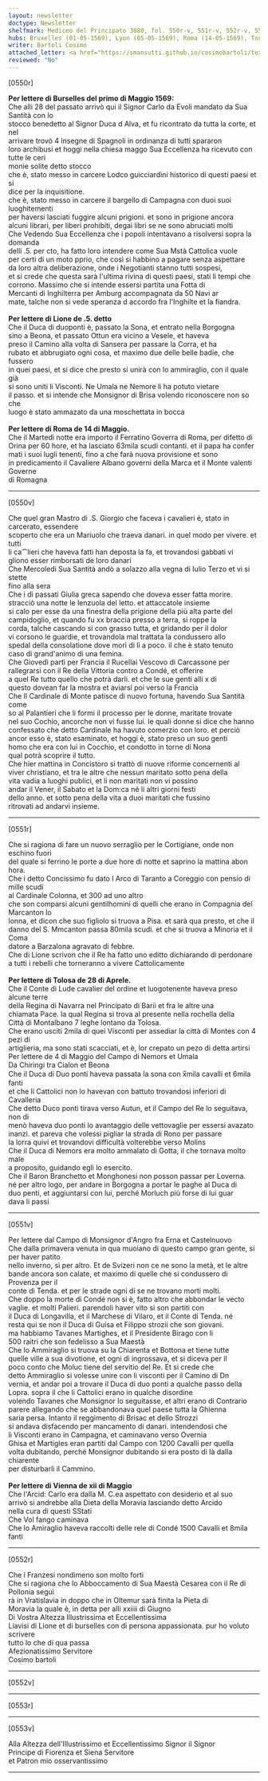 ```yaml
---
layout: newsletter
doctype: Newsletter
shelfmark: Mediceo del Principato 3080, fol. 550r-v, 551r-v, 552r-v, 553r-v
hubs: Bruxelles (01-05-1569), Lyon (05-05-1569), Roma (14-05-1569), Toulouse (28-04-1569), Wien (12-05-1569)
writer: Bartoli Cosimo
attached_letter: <a href="https://smansutti.github.io/cosimobartoli/texts/2979_076/">2979_076</a>
reviewed: "No"
---
```


[0550r]  
  
  
<strong>Per lettere di Burselles del primo di Maggio 1569:</strong>  
Che alli 28 del passato arrivò qui il Signor Carlo da Evoli mandato da Sua Santità con lo  
stocco benedetto al Signor Duca d Alva, et fu ricontrato da tutta la corte, et nel  
arrivare trovò 4 insegne di Spagnoli in ordinanza di tutti spararon  
loro archibusi et hoggi nella chiesa maggo Sua Eccellenza ha ricevuto con tutte le ceri  
monie solite detto stocco  
che è, stato messo in carcere Lodco guicciardini historico di questi paesi et si  
dice per la inquisitione.  
che è, stato messo in carcere il bargello di Campagna con duoi suoi luoghitementi  
per haversi lasciati fuggire alcuni prigioni. et sono in prigione ancora  
alcuni librari, per liberi prohibiti, degai libri se ne sono abruciati molti  
Che Vedendo Sua Eccellenza che i popoli intentavano a risolversi sopra la domanda  
delli .5. per cto, ha fatto loro intendere come Sua Mstà Cattolica vuole  
per certi di un moto pprio, che così si habbino a pagare senza aspettare  
da loro altra deliberazione, onde i Negotianti stanno tutti sospesi,  
et si crede che questa sarà l'ultima rivina di questi paesi, stati li tempi che  
corrono. Massimo che si intende essersi partita una Fotta di  
Mercanti di Inghilterra per Amburg accompagnata da 50 Navi ar  
mate, talche non si vede speranza d accordo fra l'Inghilte et la fiandra.  
<br/><strong>Per lettere di Lione de .5. detto</strong>  
Che il Duca di duoponti è, passato la Sona, et entrato nella Borgogna  
sino a Beona, et passato Ottun era vicino a Vesele, et haveva  
preso il Camino alla volta di Sansera per passare la Corra, et ha  
rubato et abbrugiato ogni cosa, et maximo due delle belle badie, che fussero  
in quei paesi, et si dice che presto si unirà con lo ammiraglio, con il quale già  
si sono uniti li Visconti. Ne Umala ne Nemore li ha potuto vietare  
il passo. et si intende che Monsignor di Brisa volendo riconoscere non so che  
luogo è stato ammazato da una moschettata in bocca  
<br/><strong>Per lettere di Roma de 14 di Maggio.</strong>  
Che il Martedì notte era importo il Ferratino Goverra di Roma, per difetto di  
Orina per 60 hore, et ha lasciato 63mila scudi contanti. et il papa ha confer  
mati i suoi lugli tenenti, fino a che farà nuova provisione et sono  
in predicamento il Cavaliere Albano governi della Marca et il Monte valenti Governe  
di Romagna  
  
---  

[0550v]  
  
  
Che quel gran Mastro di .S. Giorgio che faceva i cavalieri è, stato in carcerato, essendere  
scoperto che era un Mariuolo che traeva danari. in quel modo per vivere. et tutti  
li ca⁀lieri che haveva fatti han deposta la fa, et trovandosi gabbati vi  
gliono esser rimborsati de loro danari  
Che Mercoledi Sua Santità andò a solazzo alla vegna di Iulio Terzo et vi si stette  
fino alla sera  
Che i dì passati Giulia greca sapendo che doveva esser fatta morire.  
stracciò una notte le lenzuola del letto. et attaccatole insieme  
si calo per esse da una finestra della prigione della più alta parte del  
campidoglio, et quando fu xx braccia presso a terra, si roppe la  
corda, talche cascando si con grasso tutta, et gridando per il dolor  
vi corsono le guardie, et trovandola mal trattata la condussero allo  
spedal della consolatione dove morì di lì a poco. il che è stato tenuto  
caso di grand'animo di una femina.  
Che Giovedì partì per Francia il Rucellai Vescovo di Carcassone per  
rallegrarsi con il Re della Vittoria contro a Condé, et offerire  
a quel Re tutto quello che potrà darli. et che le sue genti alli x di  
questo dovean far la mostra et aviarsi poi verso la Francia  
Che Il Cardinale di Monte patisce di nuovo fortuna, havendo Sua Santità come  
so al Palantieri che li formi il processo per le donne, maritate trovate  
nel suo Cochio, ancorche non vi fusse lui. le quali donne si dice che hanno  
confessato che detto Cardinale ha havuto comerzio con loro. et perciò  
ancor esso è, stato esaminato, et hoggi è, stato preso un suo genti  
homo che era con lui in Cocchio, et condotto in torne di Nona  
qual potrà scoprire il tutto.  
Che hier mattina in Concistoro si trattò di nuove riforme concernenti al  
viver christiano, et tra le altre che nessun maritato sotto pena della  
vita vadia a luoghi publici, et li non maritati non vi possino  
andar il Vener, il Sabato et la Dom:ca né li altri giorni festi  
dello anno. et sotto pena della vita a duoi maritati che fussino  
ritrovati ad andarvi insieme.  
  
---  

[0551r]  
  
  
Che si ragiona di fare un nuovo serraglio per le Cortigiane, onde non eschino fuori  
del quale si ferrino le porte a due hore di notte et saprino la mattina abon hora.  
Che i detto Concissimo fu dato l Arco di Taranto a Coreggio con pensio di mille scudi  
al Cardinale Colonna, et 300 ad uno altro  
che son comparsi alcuni gentilhomini di quelli che erano in Compagnia del Marcanton lo  
lonna, et dicon che suo figliolo si truova a Pisa. et sarà qua presto, et che il  
danno del S. Mmcanton passa 80mila scudi. et che si truova a Minoria et il Coma  
datore a Barzalona agravato di febbre.  
Che di Lione scrivon che il Re ha fatto uno editto dichiarando di perdonare  
a tutti i rebelli che torneranno a vivere Cattolicamente  
<br/><strong>Per lettere di Tolosa de 28 di Aprele.</strong>  
Che il Conte di Lude cavalier del ordine et luogotenente haveva preso alcune terre  
della Regina di Navarra nel Principato di Barii et fra le altre una  
chiamata Pace. la qual Regina si trova al presente nella rochella della  
Città di Montalbano 7 leghe lontano da Tolosa.  
Che erano usciti 2mila di quei Visconti per assediar la città di Montes con 4 pezi di  
artiglieria, ma sono stati scacciati, et è, lor crepato un pezo di detta artirsi  
Per lettere de 4 di Maggio del Campo di Nemors et Umala  
Da Chiringi tra Cialon et Beona  
Che il Duca di Duo ponti haveva passata la sona con x̅mila cavalli et 6mila fanti  
et che li Cattolici non lo havevan con battuto trovandosi inferiori di Cavalleria  
Che detto Duco ponti tirava verso Autun, et il Campo del Re lo seguitava, non di  
menò haveva duo ponti lo avantaggio delle vettovaglie per essersi avazato  
inanzi. et pareva che volessi pigliar la strada di Rono per passare  
la lorra quivi et trovandovi difficultà volterebbe verso Molins  
Che il Duca di Nemors era molto ammalato di Gotta, il che tornava molto male  
a proposito, guidando egli lo esercito.  
Che il Baron Branchetto et Monghonesi non posson passar per Loverna.  
né per altro logo, per andare in Borgogna a portar le paghe al Duca di  
duo penti, et aggiuntarsi con lui, perché Morluch più forse di lui guar  
dava li passi  
  
---  

[0551v]  
  
  
Per lettere dal Campo di Monsignor d'Angro fra Erna et Castelnuovo  
Che dalla primavera venuta in qua muoiano di questo campo gran gente, si per haver patito  
nello inverno, sì per altro. Et de Svizeri non ce ne sono la metà, et le altre  
bande ancora son calate, et maximo di quelle che si condussero di Provenza per il  
conte di Tenda. et per le strade ogni di se ne trovano morti molti.  
Che doppo la morte di Condé non si è, fatto altro che abbondar le vecto  
vaglie. et molti Palieri. parendoli haver vito si son partiti con  
il Duca di Longavilla, et il Marchese di Vilaro, et il Conte di Tenda. né  
resta qui se non il Duca di Guisa et Filippo strozii che son giovani.  
ma habbiamo Tavanes Martighes, et il Presidente Birago con li  
500 raitri che son fedelisso a Sua Maestà  
Che lo Ammiraglio si truova su la Chiarenta et Bottona et tiene tutte  
quelle ville a sua divotione, et ogni dì ingrossava, et si diceva per il  
poco conto che Moluc tiene del servitio del Re. Et si crede che  
detto Ammiraglio si volesse unire con li visconti per il Camino di Dn  
vernia, et andar poi a trovare il Duca di duo ponti a qualche passo della  
Lopra. sopra il che li Cattolici erano in qualche disordine  
volendo Tavanes che Monsignor lo seguitasse, et altri erano di Contrario  
parere allegando che se abbandonava quel paese tutta la Ghienna  
saria persa. Intanto il reggimento di Brisac et dello Strozzi  
si andava disfacendo per mancamento di danari. intendendosi che  
li Visconti erano in Campagna, et caminavano verso Overnia  
Ghisa et Martigles eran partiti dal Campo con 1200 Cavalli per quella  
volta dubitando, perché Monsignor dubitando si era posto di là dalla chiarente  
per disturbarli il Cammino.  
<br/><strong>Per lettere di Vienna de xii di Maggio</strong>  
Che l'Arcid: Carlo era dalla M. C.ea aspettato con desiderio et al suo  
arrivò si andrebbe alla Dieta della Moravia lasciando detto Arcido  
nella cura di questi SStati  
Che Vol fango caminava  
Che lo Amiraglio haveva raccolti delle rele di Condé 1500 Cavalli et 8mila fanti  
  
---  

[0552r]  
  
  
Che i Franzesi nondimeno son molto forti  
Che si ragiona che lo Abboccamento di Sua Maestà Cesarea con il Re di Pollonia seguì  
rà in Vratislavia in doppo che in Oltemur sarà finita la Pieta di  
Moravia la quale è, in detta per alli xxiiii di Giugno  
Di Vostra Altezza Illustrissima et Eccellentissima  
Liavisi di Lione et di burselles con di persona appassionata. pur ho voluto scrivere  
tutto lo che di qua passa  
Afezionatissimo Servitore  
Cosimo bartoli  
  
---  

[0552v]  
  
  
  
---  

[0553r]  
  
  
  
---  

[0553v]  
  
  
Alla Altezza dell'Illustrissimo et Eccellentissimo Signor il Signor  
Principe di Fiorenza et Siena Servitore  
et Patron mio osservantissimo  
  
---  

